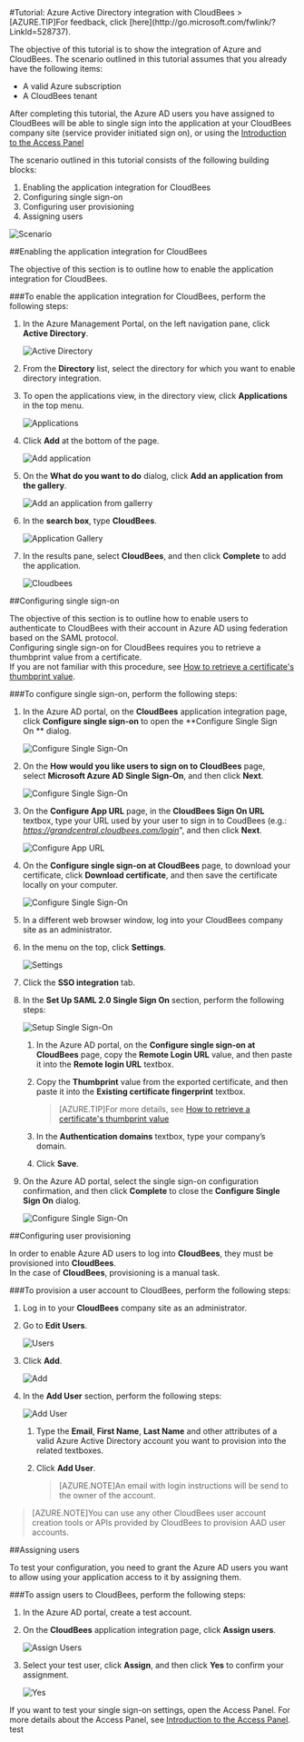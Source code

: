 <properties pageTitle="Tutorial: Azure Active Directory integration with CloudBees | Microsoft Azure" description="Learn how to use CloudBees with Azure Active Directory to enable single sign-on, automated provisioning, and more!." services="active-directory" authors="MarkusVi"  documentationCenter="na" manager="stevenpo"/>
<tags ms.service="active-directory" ms.devlang="na" ms.topic="article" ms.tgt_pltfrm="na" ms.workload="identity" ms.date="08/01/2015" ms.author="markvi" />
#Tutorial: Azure Active Directory integration with CloudBees
>[AZURE.TIP]For feedback, click [here](http://go.microsoft.com/fwlink/?LinkId=528737).

The objective of this tutorial is to show the integration of Azure and CloudBees.
 The scenario outlined in this tutorial assumes that you already have the following items:

-   A valid Azure subscription
-   A CloudBees tenant

After completing this tutorial, the Azure AD users you have assigned to CloudBees will be able to single sign into the application at your CloudBees company site (service provider initiated sign on), or using the [Introduction to the Access Panel](https://msdn.microsoft.com/library/azure/dn308586.aspx)

The scenario outlined in this tutorial consists of the following building blocks:

1.  Enabling the application integration for CloudBees
2.  Configuring single sign-on
3.  Configuring user provisioning
4.  Assigning users

![Scenario](./media/active-directory-saas-cloudbees-tutorial/IC790415.png "Scenario")

##Enabling the application integration for CloudBees

The objective of this section is to outline how to enable the application integration for CloudBees.

###To enable the application integration for CloudBees, perform the following steps:

1.  In the Azure Management Portal, on the left navigation pane, click **Active Directory**.

    ![Active Directory](./media/active-directory-saas-cloudbees-tutorial/IC700993.png "Active Directory")

2.  From the **Directory** list, select the directory for which you want to enable directory integration.

3.  To open the applications view, in the directory view, click **Applications** in the top menu.

    ![Applications](./media/active-directory-saas-cloudbees-tutorial/IC700994.png "Applications")

4.  Click **Add** at the bottom of the page.

    ![Add application](./media/active-directory-saas-cloudbees-tutorial/IC749321.png "Add application")

5.  On the **What do you want to do** dialog, click **Add an application from the gallery**.

    ![Add an application from gallerry](./media/active-directory-saas-cloudbees-tutorial/IC749322.png "Add an application from gallerry")

6.  In the **search box**, type **CloudBees**.

    ![Application Gallery](./media/active-directory-saas-cloudbees-tutorial/IC790416.png "Application Gallery")

7.  In the results pane, select **CloudBees**, and then click **Complete** to add the application.

    ![Cloudbees](./media/active-directory-saas-cloudbees-tutorial/IC790417.png "Cloudbees")

##Configuring single sign-on

The objective of this section is to outline how to enable users to authenticate to CloudBees with their account in Azure AD using federation based on the SAML protocol.  
Configuring single sign-on for CloudBees requires you to retrieve a thumbprint value from a certificate.  
 If you are not familiar with this procedure, see [How to retrieve a certificate's thumbprint value](http://youtu.be/YKQF266SAxI).

###To configure single sign-on, perform the following steps:

1.  In the Azure AD portal, on the **CloudBees** application integration page, click **Configure single sign-on** to open the **Configure Single Sign On ** dialog.

    ![Configure Single Sign-On](./media/active-directory-saas-cloudbees-tutorial/IC790418.png "Configure Single Sign-On")

2.  On the **How would you like users to sign on to CloudBees** page, select **Microsoft Azure AD Single Sign-On**, and then click **Next**.

    ![Configure Single Sign-On](./media/active-directory-saas-cloudbees-tutorial/IC790419.png "Configure Single Sign-On")

3.  On the **Configure App URL** page, in the **CloudBees Sign On URL** textbox, type your URL used by your user to sign in to CoudBees (e.g.: *https://grandcentral.cloudbees.com/login*", and then click **Next**.

    ![Configure App URL](./media/active-directory-saas-cloudbees-tutorial/IC790420.png "Configure App URL")

4.  On the **Configure single sign-on at CloudBees** page, to download your certificate, click **Download certificate**, and then save the certificate locally on your computer.

    ![Configure Single Sign-On](./media/active-directory-saas-cloudbees-tutorial/IC790421.png "Configure Single Sign-On")

5.  In a different web browser window, log into your CloudBees company site as an administrator.

6.  In the menu on the top, click **Settings**.

    ![Settings](./media/active-directory-saas-cloudbees-tutorial/IC790422.png "Settings")

7.  Click the **SSO integration** tab.

8.  In the **Set Up SAML 2.0 Single Sign On** section, perform the following steps:

    ![Setup Single Sign-On](./media/active-directory-saas-cloudbees-tutorial/IC790423.png "Setup Single Sign-On")

    1.  In the Azure AD portal, on the **Configure single sign-on at CloudBees** page, copy the **Remote Login URL** value, and then paste it into the **Remote login URL** textbox.
    2.  Copy the **Thumbprint** value from the exported certificate, and then paste it into the **Existing certificate fingerprint** textbox.
    
        >[AZURE.TIP]For more details, see [How to retrieve a certificate's thumbprint value](http://youtu.be/YKQF266SAxI)

    3.  In the **Authentication domains** textbox, type your company’s domain.
    4.  Click **Save**.

9.  On the Azure AD portal, select the single sign-on configuration confirmation, and then click **Complete** to close the **Configure Single Sign On** dialog.

    ![Configure Single Sign-On](./media/active-directory-saas-cloudbees-tutorial/IC790424.png "Configure Single Sign-On")

##Configuring user provisioning

In order to enable Azure AD users to log into **CloudBees**, they must be provisioned into **CloudBees**.  
 In the case of **CloudBees**, provisioning is a manual task.

###To provision a user account to CloudBees, perform the following steps:

1.  Log in to your **CloudBees** company site as an administrator.

2.  Go to **Edit Users**.

    ![Users](./media/active-directory-saas-cloudbees-tutorial/IC790429.png "Users")

3.  Click **Add**.

    ![Add](./media/active-directory-saas-cloudbees-tutorial/IC790430.png "Add")

4.  In the **Add User** section, perform the following steps:

    ![Add User](./media/active-directory-saas-cloudbees-tutorial/IC790431.png "Add User")

    1.  Type the **Email**, **First Name**, **Last Name** and other attributes of a valid Azure Active Directory account you want to provision into the related textboxes.
    2.  Click **Add User**.

        >[AZURE.NOTE]An email with login instructions will be send to the owner of the account.

>[AZURE.NOTE]You can use any other CloudBees user account creation tools or APIs provided by CloudBees to provision AAD user accounts.

##Assigning users

To test your configuration, you need to grant the Azure AD users you want to allow using your application access to it by assigning them.

###To assign users to CloudBees, perform the following steps:

1.  In the Azure AD portal, create a test account.

2.  On the **CloudBees** application integration page, click **Assign users**.

    ![Assign Users](./media/active-directory-saas-cloudbees-tutorial/IC790432.png "Assign Users")

3.  Select your test user, click **Assign**, and then click **Yes** to confirm your assignment.

    ![Yes](./media/active-directory-saas-cloudbees-tutorial/IC767830.png "Yes")

If you want to test your single sign-on settings, open the Access Panel. For more details about the Access Panel, see [Introduction to the Access Panel](https://msdn.microsoft.com/library/azure/dn308586.aspx).
test
